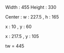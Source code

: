 Width : 455
Height : 330

Center :  w : 227.5 , h : 165

x : 10 , y : 60

x : 217.5 , y : 105

tw = 445
